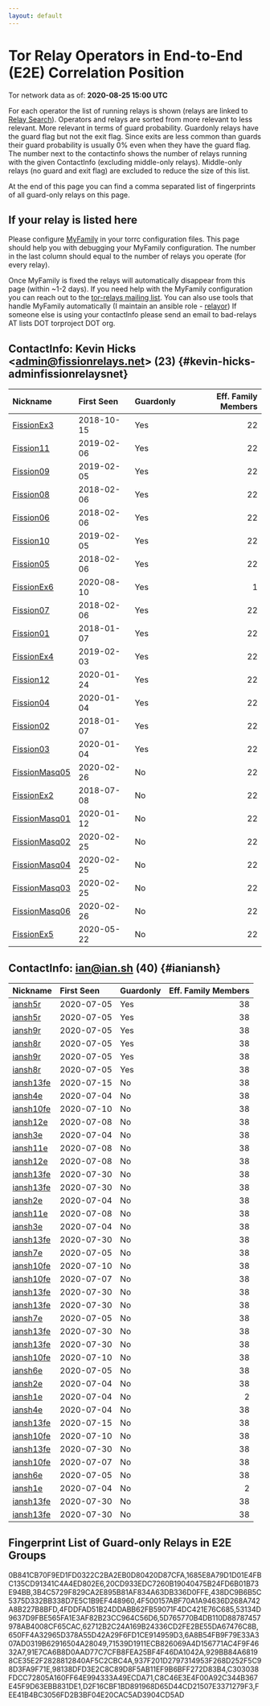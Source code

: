 ```yaml
---
layout: default
---
```



# Tor Relay Operators in End-to-End (E2E) Correlation Position

Tor network data as of: **2020-08-25 15:00 UTC**

For each operator the list of running relays is shown (relays are linked to [Relay Search](https://metrics.torproject.org/rs.html)).
Operators and relays are sorted from more relevant to less relevant. More relevant in terms of guard probability.
Guardonly relays have the guard flag but not the exit flag.
Since exits are less common than guards their guard probability is usually 0% even when they have the guard flag.
The number next to the contactinfo shows the number of relays running with the given ContactInfo (excluding middle-only relays).
Middle-only relays (no guard and exit flag) are excluded to reduce the size of this list.

At the end of this page you can find a comma separated list of fingerprints of all guard-only relays on this page.

## If your relay is listed here
Please configure [MyFamily](https://www.torproject.org/docs/tor-manual.html.en#MyFamily) in your torrc configuration files.
This page should help you with debugging your MyFamily configuration. The number in the last column should equal to the number of
relays you operate (for every relay).

Once MyFamily is fixed the relays will automatically disappear from this page (within ~1-2 days).
If you need help with the MyFamily configuration you can reach out to the
[tor-relays mailing list](https://lists.torproject.org/cgi-bin/mailman/listinfo/tor-relays).
You can also use tools that handle MyFamily automatically (I maintain an ansible role - 
[relayor](https://medium.com/@nusenu/deploying-tor-relays-with-ansible-6612593fa34d))
If someone else is using your contactInfo please send an email to bad-relays AT lists DOT torproject DOT org.


## ContactInfo: Kevin Hicks &lt;admin@fissionrelays.net&gt; (23) {#kevin-hicks-adminfissionrelaysnet}

| Nickname                                                                                                 | First Seen   | Guardonly   |   Eff. Family Members |
|:---------------------------------------------------------------------------------------------------------|:-------------|:------------|----------------------:|
| [FissionEx3](https://metrics.torproject.org/rs.html#details/4FDDFAD51B24DDABB62FB59071F4DC421E76C685)    | 2018-10-15   | Yes         |                    22 |
| [Fission11](https://metrics.torproject.org/rs.html#details/929BB84A68198CE35E2F2828812840AF5C2CBC4A)     | 2019-02-06   | Yes         |                    22 |
| [Fission09](https://metrics.torproject.org/rs.html#details/98138DFD3E2C8C89D8F5AB11EF9B6BFF272D83B4)     | 2019-02-05   | Yes         |                    22 |
| [Fission08](https://metrics.torproject.org/rs.html#details/53134D9637D9FBE565FA1E3AF82B23CC964C56D6)     | 2018-02-06   | Yes         |                    22 |
| [Fission06](https://metrics.torproject.org/rs.html#details/91E7CA6B8D0AAD77C7CFB8FEA25BF4F46DA1042A)     | 2018-02-06   | Yes         |                    22 |
| [Fission10](https://metrics.torproject.org/rs.html#details/438DC9B6B5C5375D332BB338D7E5C1B9EF448960)     | 2019-02-05   | Yes         |                    22 |
| [Fission05](https://metrics.torproject.org/rs.html#details/71539D1911ECB826069A4D156771AC4F9F4632A7)     | 2018-02-06   | Yes         |                    22 |
| [FissionEx6](https://metrics.torproject.org/rs.html#details/20CD933EDC7260B19040475B24FD6B01B73E94BB)    | 2020-08-10   | Yes         |                     1 |
| [Fission07](https://metrics.torproject.org/rs.html#details/5D765770B4DB110D88787457978AB4008CF65CAC)     | 2018-02-06   | Yes         |                    22 |
| [Fission01](https://metrics.torproject.org/rs.html#details/62712B2C24A169B24336CD2FE2BE55DA67476C8B)     | 2018-01-07   | Yes         |                    22 |
| [FissionEx4](https://metrics.torproject.org/rs.html#details/3B4C5729F829CA2E895B81AF834A63DB336D0FFE)    | 2019-02-03   | Yes         |                    22 |
| [Fission12](https://metrics.torproject.org/rs.html#details/C303038FDCC72805A160FF64E994333A49ECDA71)     | 2020-01-24   | Yes         |                    22 |
| [Fission04](https://metrics.torproject.org/rs.html#details/0B841CB70F9ED1FD0322C2BA2EB0D80420D87CFA)     | 2020-01-04   | Yes         |                    22 |
| [Fission02](https://metrics.torproject.org/rs.html#details/937F201D2797314953F268D252F5C98D3FA9F71E)     | 2018-01-07   | Yes         |                    22 |
| [Fission03](https://metrics.torproject.org/rs.html#details/4F500157ABF70A1A94636D268A742A8B227B8BFD)     | 2020-01-04   | Yes         |                    22 |
| [FissionMasq05](https://metrics.torproject.org/rs.html#details/41427448C41642832130C2C29AF1FEAC3B3EED35) | 2020-02-26   | No          |                    22 |
| [FissionEx2](https://metrics.torproject.org/rs.html#details/460E5B882770C19761BC5747541913DB2AD01E35)    | 2018-07-08   | No          |                    22 |
| [FissionMasq01](https://metrics.torproject.org/rs.html#details/4A411DD8EBBD539AA0090A305856B9C838F7F2D6) | 2020-01-12   | No          |                    22 |
| [FissionMasq02](https://metrics.torproject.org/rs.html#details/5FA7596FB2BA2C889337F8B82DD7127BBB240D4D) | 2020-02-25   | No          |                    22 |
| [FissionMasq04](https://metrics.torproject.org/rs.html#details/7533ABDA9027F40CF87FB6189AEBB1F43A132A0B) | 2020-02-25   | No          |                    22 |
| [FissionMasq03](https://metrics.torproject.org/rs.html#details/8628D2ACCA1C9BE596DED1DF9D0099BBDB1352B3) | 2020-02-25   | No          |                    22 |
| [FissionMasq06](https://metrics.torproject.org/rs.html#details/87357FCC2BF2C21F069714381BCA6C3E7EFCBD5D) | 2020-02-26   | No          |                    22 |
| [FissionEx5](https://metrics.torproject.org/rs.html#details/DE0421FBD771E6189205D353366874B1790185C7)    | 2020-05-22   | No          |                    22 |

## ContactInfo: ian@ian.sh (40) {#ianiansh}

| Nickname                                                                                             | First Seen   | Guardonly   |   Eff. Family Members |
|:-----------------------------------------------------------------------------------------------------|:-------------|:------------|----------------------:|
| [iansh5r](https://metrics.torproject.org/rs.html#details/FEE41B4BC3056FD2B3BF04E20CAC5AD3904CD5AD)   | 2020-07-05   | Yes         |                    38 |
| [iansh5r](https://metrics.torproject.org/rs.html#details/1685E8A79D1D01E4FBC135CD91341C4A4ED802E6)   | 2020-07-05   | Yes         |                    38 |
| [iansh9r](https://metrics.torproject.org/rs.html#details/650FF4A32965D378A55D42A29F6FD1CE914959D3)   | 2020-07-05   | Yes         |                    38 |
| [iansh8r](https://metrics.torproject.org/rs.html#details/6A8B54FB9F79E33A307AD0319B62916504A28049)   | 2020-07-05   | Yes         |                    38 |
| [iansh9r](https://metrics.torproject.org/rs.html#details/C8C46E3E4F00A92C344B367E45F9D63EBB831DE1)   | 2020-07-05   | Yes         |                    38 |
| [iansh8r](https://metrics.torproject.org/rs.html#details/D2F16CBF1BD891968D65D44CD21507E3371279F3)   | 2020-07-05   | Yes         |                    38 |
| [iansh13fe](https://metrics.torproject.org/rs.html#details/0C9D7DB63BE030E5CA32E25606632AEB85840F4C) | 2020-07-15   | No          |                    38 |
| [iansh4e](https://metrics.torproject.org/rs.html#details/0F59911D698D3FFE2433B7AB31362FB1EA10237F)   | 2020-07-04   | No          |                    38 |
| [iansh10fe](https://metrics.torproject.org/rs.html#details/32B4A9F85DC6BFE90DF914C4BAEC5F4EAC793897) | 2020-07-10   | No          |                    38 |
| [iansh12e](https://metrics.torproject.org/rs.html#details/3466C887F0F53CA5F65662F601A57F329DB460E9)  | 2020-07-08   | No          |                    38 |
| [iansh3e](https://metrics.torproject.org/rs.html#details/3CF2646DE677C7A4FD5AE513A6AC59101879A90F)   | 2020-07-04   | No          |                    38 |
| [iansh11e](https://metrics.torproject.org/rs.html#details/462D81E70F753A19C429E31086254DD15034CC9B)  | 2020-07-08   | No          |                    38 |
| [iansh12e](https://metrics.torproject.org/rs.html#details/4FDC3AE93CD2F81D1B64D94075F6418C06A55314)  | 2020-07-08   | No          |                    38 |
| [iansh13fe](https://metrics.torproject.org/rs.html#details/51D3F56EC4543E191B13E614A298ECBC35BEA92E) | 2020-07-30   | No          |                    38 |
| [iansh13fe](https://metrics.torproject.org/rs.html#details/5333C98E703385743AE931ECC929C5E4B32A0CD0) | 2020-07-30   | No          |                    38 |
| [iansh2e](https://metrics.torproject.org/rs.html#details/5F29C863F69E9C3B7BD1841B3504FD4173BFA475)   | 2020-07-04   | No          |                    38 |
| [iansh11e](https://metrics.torproject.org/rs.html#details/65BBE89EF47A0440A72402C40645C9315ADD55F8)  | 2020-07-08   | No          |                    38 |
| [iansh3e](https://metrics.torproject.org/rs.html#details/670507CA6CF7697E6027728CC28BB0AEF1DE1E7C)   | 2020-07-04   | No          |                    38 |
| [iansh13fe](https://metrics.torproject.org/rs.html#details/6DCDE835D65C0CC5F8523B42C9FBB7D130E1472D) | 2020-07-30   | No          |                    38 |
| [iansh7e](https://metrics.torproject.org/rs.html#details/73C4C4AE90A8F83D3A091B395C7D5B913D50604D)   | 2020-07-05   | No          |                    38 |
| [iansh10fe](https://metrics.torproject.org/rs.html#details/7777F9186C01E44F4A55B7300B19D05B9150588C) | 2020-07-10   | No          |                    38 |
| [iansh10fe](https://metrics.torproject.org/rs.html#details/78D1C8763DE548839DDA41C95E7796DD43240355) | 2020-07-07   | No          |                    38 |
| [iansh13fe](https://metrics.torproject.org/rs.html#details/7AF8C3C1E0E93D2B9E07C2663DE45B6DF28ED38B) | 2020-07-30   | No          |                    38 |
| [iansh13fe](https://metrics.torproject.org/rs.html#details/845C551529FDF63E6FB8C6802F1DF35998DB0FEC) | 2020-07-30   | No          |                    38 |
| [iansh7e](https://metrics.torproject.org/rs.html#details/889C9C1821CAB437ABAA9286E07D3141179F043A)   | 2020-07-05   | No          |                    38 |
| [iansh13fe](https://metrics.torproject.org/rs.html#details/92BE02DD3B76061222898FA81268C074046846E9) | 2020-07-30   | No          |                    38 |
| [iansh13fe](https://metrics.torproject.org/rs.html#details/A14993020CC672AE519B1F1C9679CE0982C9733F) | 2020-07-30   | No          |                    38 |
| [iansh10fe](https://metrics.torproject.org/rs.html#details/A8B44F6FFBDF35F7B0ED6C17E1FD2EDC34F244E9) | 2020-07-10   | No          |                    38 |
| [iansh6e](https://metrics.torproject.org/rs.html#details/B0B0D34D0C207589B54D514E8F3AD1D1C6C014CB)   | 2020-07-05   | No          |                    38 |
| [iansh2e](https://metrics.torproject.org/rs.html#details/B0B85C0C0E7B621D0B7BF17FDA0427F3640691FA)   | 2020-07-04   | No          |                    38 |
| [iansh1e](https://metrics.torproject.org/rs.html#details/B7672AEBF08AE9F50DB571C234EAE213B483A17A)   | 2020-07-04   | No          |                     2 |
| [iansh4e](https://metrics.torproject.org/rs.html#details/C554F4F1EF719D33AA612457960C889F1FB64A4B)   | 2020-07-04   | No          |                    38 |
| [iansh13fe](https://metrics.torproject.org/rs.html#details/C866C38DA2D102CD88E138F0AF3A9D6B72606730) | 2020-07-15   | No          |                    38 |
| [iansh10fe](https://metrics.torproject.org/rs.html#details/D565D581498D9DBA9AF66DC93919157835B8759C) | 2020-07-10   | No          |                    38 |
| [iansh13fe](https://metrics.torproject.org/rs.html#details/D76C97B6116E7A153B67B77B656F9C5E8D65D3C1) | 2020-07-30   | No          |                    38 |
| [iansh10fe](https://metrics.torproject.org/rs.html#details/D7FE95EA78176F3F8566A7498A928E53D19DFAE5) | 2020-07-07   | No          |                    38 |
| [iansh6e](https://metrics.torproject.org/rs.html#details/D937890C0A73F83E42FEDE3CA8B1BA80A59A29C0)   | 2020-07-05   | No          |                    38 |
| [iansh1e](https://metrics.torproject.org/rs.html#details/DC5C62F61B46EE4B19FD8BC23714B4B8D7D9BBFE)   | 2020-07-04   | No          |                     2 |
| [iansh13fe](https://metrics.torproject.org/rs.html#details/E0C3346EBDB9746185D574B92E503DC9AEB160BE) | 2020-07-30   | No          |                    38 |
| [iansh13fe](https://metrics.torproject.org/rs.html#details/FEA045FF57EE6A7E318DAF72AF916B5F8B0F4997) | 2020-07-30   | No          |                    38 |


## Fingerprint List of Guard-only Relays in E2E Groups

0B841CB70F9ED1FD0322C2BA2EB0D80420D87CFA,1685E8A79D1D01E4FBC135CD91341C4A4ED802E6,20CD933EDC7260B19040475B24FD6B01B73E94BB,3B4C5729F829CA2E895B81AF834A63DB336D0FFE,438DC9B6B5C5375D332BB338D7E5C1B9EF448960,4F500157ABF70A1A94636D268A742A8B227B8BFD,4FDDFAD51B24DDABB62FB59071F4DC421E76C685,53134D9637D9FBE565FA1E3AF82B23CC964C56D6,5D765770B4DB110D88787457978AB4008CF65CAC,62712B2C24A169B24336CD2FE2BE55DA67476C8B,650FF4A32965D378A55D42A29F6FD1CE914959D3,6A8B54FB9F79E33A307AD0319B62916504A28049,71539D1911ECB826069A4D156771AC4F9F4632A7,91E7CA6B8D0AAD77C7CFB8FEA25BF4F46DA1042A,929BB84A68198CE35E2F2828812840AF5C2CBC4A,937F201D2797314953F268D252F5C98D3FA9F71E,98138DFD3E2C8C89D8F5AB11EF9B6BFF272D83B4,C303038FDCC72805A160FF64E994333A49ECDA71,C8C46E3E4F00A92C344B367E45F9D63EBB831DE1,D2F16CBF1BD891968D65D44CD21507E3371279F3,FEE41B4BC3056FD2B3BF04E20CAC5AD3904CD5AD